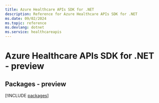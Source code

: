 ```yaml
---
title: Azure Healthcare APIs SDK for .NET
description: Reference for Azure Healthcare APIs SDK for .NET
ms.date: 09/02/2024
ms.topic: reference
ms.devlang: dotnet
ms.service: healthcareapis
---
```

# Azure Healthcare APIs SDK for .NET - preview
## Packages - preview
[!INCLUDE [packages](healthcare-apis-index.md)]